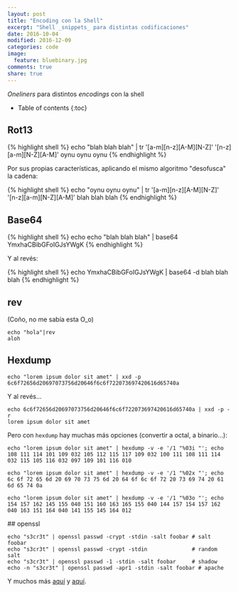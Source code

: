 ```yaml
---
layout: post
title: "Encoding con la Shell"
excerpt: "Shell _snippets_ para distintas codificaciones"
date: 2016-10-04
modified: 2016-12-09
categories: code
image:
  feature: bluebinary.jpg
comments: true
share: true
---
```

_Oneliners_ para distintos _encodings_ con la shell

* Table of contents
{:toc}

## Rot13

{% highlight shell %}
echo "blah blah blah" | tr '[a-m][n-z][A-M][N-Z]' '[n-z][a-m][N-Z][A-M]'
oynu oynu oynu
{% endhighlight %}

Por sus propias características, aplicando el mismo algoritmo "desofusca" la cadena:

{% highlight shell %}
echo "oynu oynu oynu" | tr '[a-m][n-z][A-M][N-Z]' '[n-z][a-m][N-Z][A-M]'
blah blah blah
{% endhighlight %}

## Base64

{% highlight shell %}
echo echo "blah blah blah" | base64
YmxhaCBibGFoIGJsYWgK
{% endhighlight %}

Y al revés:

{% highlight shell %}
echo YmxhaCBibGFoIGJsYWgK | base64 -d
blah blah blah
{% endhighlight %}

## rev

(Coño, no me sabía esta O_o)

```shell
echo "hola"|rev
aloh
```

## Hexdump
```shell
echo "lorem ipsum dolor sit amet" | xxd -p
6c6f72656d20697073756d20646f6c6f722073697420616d65740a
```

Y al revés...

```shell
echo 6c6f72656d20697073756d20646f6c6f722073697420616d65740a | xxd -p -r
lorem ipsum dolor sit amet
```

Pero con `hexdump` hay muchas más opciones (convertir a octal, a binario...):

```shell
echo "lorem ipsum dolor sit amet" | hexdump -v -e '/1 "%03i "'; echo
108 111 114 101 109 032 105 112 115 117 109 032 100 111 108 111 114 032 115 105 116 032 097 109 101 116 010

echo "lorem ipsum dolor sit amet" | hexdump -v -e '/1 "%02x "'; echo
6c 6f 72 65 6d 20 69 70 73 75 6d 20 64 6f 6c 6f 72 20 73 69 74 20 61 6d 65 74 0a

echo "lorem ipsum dolor sit amet" | hexdump -v -e '/1 "%03o "'; echo
154 157 162 145 155 040 151 160 163 165 155 040 144 157 154 157 162 040 163 151 164 040 141 155 145 164 012
```

## openssl
```shell
echo "s3cr3t" | openssl passwd -crypt -stdin -salt foobar # salt foobar
echo "s3cr3t" | openssl passwd -crypt -stdin              # random salt
echo "s3cr3t" | openssl passwd -1 -stdin -salt foobar     # shadow
echo -n "s3cr3t" | openssl passwd -apr1 -stdin -salt foobar # apache
```

Y muchos más [aquí](https://gist.github.com/Janfy/940195a6fc4278112458]) y [aquí](https://www.redspin.com/it-security-blog/2009/07/string-encoding-in-the-shell/).
